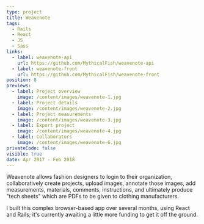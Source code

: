 ```yaml
---
type: project
title: Weavenote
tags:
  - Rails
  - React
  - JS
  - Sass
links:
  - label: weavenote-api
    url: https://github.com/MythicalFish/weavenote-api
  - label: weavenote-front
    url: https://github.com/MythicalFish/weavenote-front
position: 8
previews:
  - label: Project overview
    image: /content/images/weavenote-1.jpg
  - label: Project details
    image: /content/images/weavenote-2.jpg
  - label: Project measurements
    image: /content/images/weavenote-3.jpg
  - label: Export project
    image: /content/images/weavenote-4.jpg
  - label: Collaborators
    image: /content/images/weavenote-6.jpg
privateCode: false
visible: true
date: Apr 2017 - Feb 2018
---
```

Weavenote allows fashion designers to login to their organization, collaboratively create projects, upload images, annotate those images, add measurements, materials, comments, instructions, and ultimately produce "tech sheets" which are PDFs to be given to clothing manufacturers. 

I built this complex browser-based app over several months, using React and Rails; it's currently awaiting a little more funding to get it off the ground.

